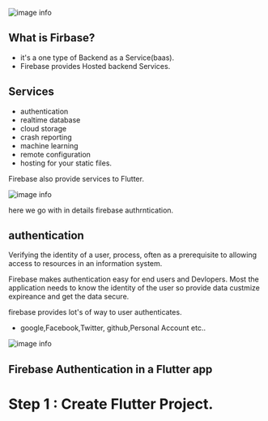 ![image info](https://1.bp.blogspot.com/-YIfQT6q8ZM4/Vzyq5z1B8HI/AAAAAAAAAAc/UmWSSMLKtKgtH7CACElUp12zXkrPK5UoACLcB/s1600/image00.png)
## What is Firbase? 
- it's a one type of Backend as a Service(baas).
- Firebase provides Hosted backend Services.

## Services 
- authentication
- realtime database
- cloud storage
- crash reporting
- machine learning
- remote configuration
- hosting for your static files.

Firebase also provide services to Flutter.

![image info](https://miro.medium.com/max/1400/0*EISGqRUUEp5cFxTy.png)

here we go with in details firebase authrntication.

## authentication

Verifying the identity of a user, process,  often as a prerequisite to allowing access to resources in an information system.

Firebase makes authentication easy for end users and Devlopers. Most the application needs to know the identity of the user so provide data custmize expireance and get the data secure. 

firebase provides lot's of way to user authenticates.
 - google,Facebook,Twitter, github,Personal Account etc..
   
![image info](https://i.ytimg.com/vi/8sGY55yxicA/maxresdefault.jpg)

## Firebase Authentication in a Flutter app
# Step 1 :  Create Flutter Project.
